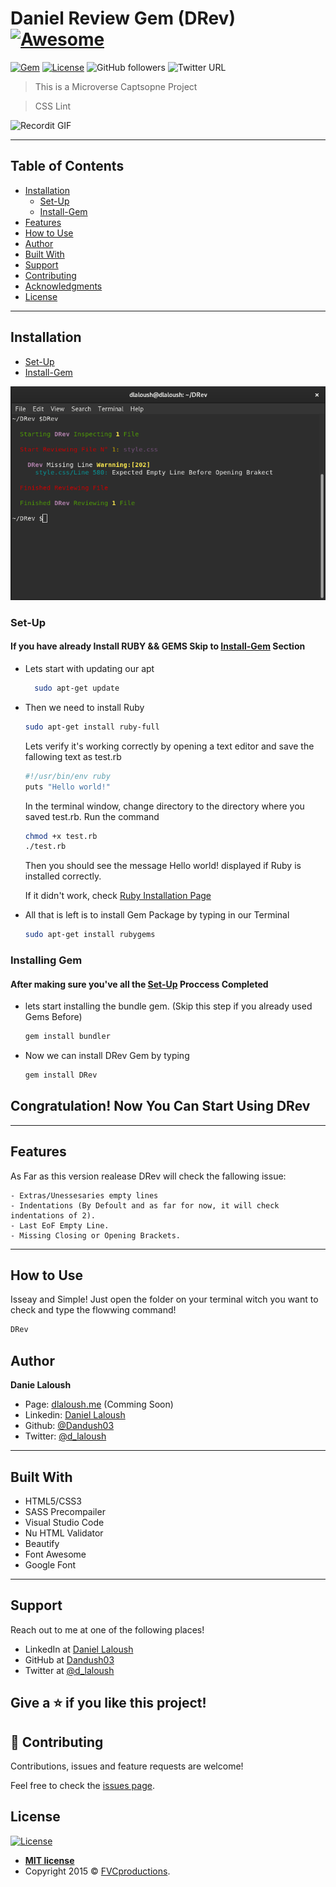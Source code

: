 # Daniel Review Gem (DRev) [![Awesome](https://cdn.rawgit.com/sindresorhus/awesome/d7305f38d29fed78fa85652e3a63e154dd8e8829/media/badge.svg)](https://github.com/Dandush03/capstone-build-linter)
[![Gem](https://img.shields.io/gem/v/DRev?style=flat)](https://rubygems.org/gems/DRev)
[![License](https://img.shields.io/badge/License-MIT-green.svg)]()
![GitHub followers](https://img.shields.io/github/followers/Dandush03?label=Dandush03&style=social)
![Twitter URL](https://img.shields.io/twitter/url?label=d_laloush&style=social&url=https%3A%2F%2Ftwitter.com%2Fd_laloush)

> This is a Microverse Captsopne Project

> CSS Lint

![Recordit GIF](https://raw.githack.com/Dandush03/BLOB/master/DRev/Program.gif)

---

## Table of Contents

- [Installation](#Installation)
	- [Set-Up](#Set-Up)
	- [Install-Gem](#Installing-Gem)
- [Features](#features)
- [How to Use](#How-to-Use)
- [Author](#Authors)
- [Built With](#Built-With)
- [Support](#Support)
- [Contributing](#Contributing)
- [Acknowledgments](#Acknowledgments)
- [License](#License)

---

## Installation
    
- [Set-Up](#Set-Up)
- [Install-Gem](#Installing-Gem)

<img src="https://raw.githubusercontent.com/Dandush03/BLOB/master/DRev/Project.png" width=600></img>

### Set-Up

#### If you have already Install RUBY && GEMS Skip to [Install-Gem](#Installing-Gem) Section

- Lets start with updating our apt

  ```bash
	sudo apt-get update
	```

- Then we need to install Ruby

	```bash
	sudo apt-get install ruby-full
	```

	Lets verify it's working correctly by opening a text editor and save the fallowing text as test.rb

	```bash
	#!/usr/bin/env ruby
	puts "Hello world!"
	```

	In the terminal window, change directory to the directory where you saved test.rb. Run the command
	```bash
	chmod +x test.rb
	./test.rb
	```

	Then you should see the message Hello world! displayed if Ruby is installed correctly.

	If it didn't work, check [Ruby Installation Page](https://www.ruby-lang.org/en/documentation/installation/)

- All that is left is to install Gem Package by typing in our Terminal

	```bash
	sudo apt-get install rubygems
	```

### Installing Gem

#### After making sure you've all the [Set-Up](#Set-Up) Proccess Completed

- lets start installing the bundle gem. (Skip this step if you already used Gems Before)

	```bash
	gem install bundler
	```

- Now we can install DRev Gem by typing

	```bash
	gem install DRev
	```

## Congratulation! Now You Can Start Using DRev

---

## Features

As Far as this version realease DRev will check the fallowing issue:

	- Extras/Unessesaries empty lines
	- Indentations (By Defoult and as far for now, it will check indentations of 2).
	- Last EoF Empty Line.
	- Missing Closing or Opening Brackets.

---

## How to Use

Isseay and Simple! Just open the folder on your terminal witch you want to check and type the flowwing command!

```bash
DRev
```

## Author

**Danie Laloush**
- Page: [dlaloush.me](http://dlaloush.me) (Comming Soon)
- Linkedin: [Daniel Laloush](https://www.linkedin.com/in/daniel-laloush-0a7331a9)
- Github: [@Dandush03](https://github.com/Dandush03)
- Twitter: [@d_laloush](https://twitter.com/d_laloush)
---

## Built With

- HTML5/CSS3
- SASS Precompailer
- Visual Studio Code
- Nu HTML Validator
- Beautify
- Font Awesome
- Google Font
---

## Support

Reach out to me at one of the following places!

- LinkedIn at [Daniel Laloush](https://www.linkedin.com/in/daniel-laloush-0a7331a9)
- GitHub at [Dandush03](https://github.com/Dandush03)
- Twitter at [@d_laloush](https://twitter.com/d_laloush)

Give a ⭐️ if you like this project!
---

## 🤝 Contributing

Contributions, issues and feature requests are welcome!

Feel free to check the [issues page](./issues/).

## License

[![License](http://img.shields.io/:license-mit-blue.svg?style=flat-square)](http://badges.mit-license.org)

- **[MIT license](http://opensource.org/licenses/mit-license.php)**
- Copyright 2015 © <a href="http://fvcproductions.com" target="_blank">FVCproductions</a>.